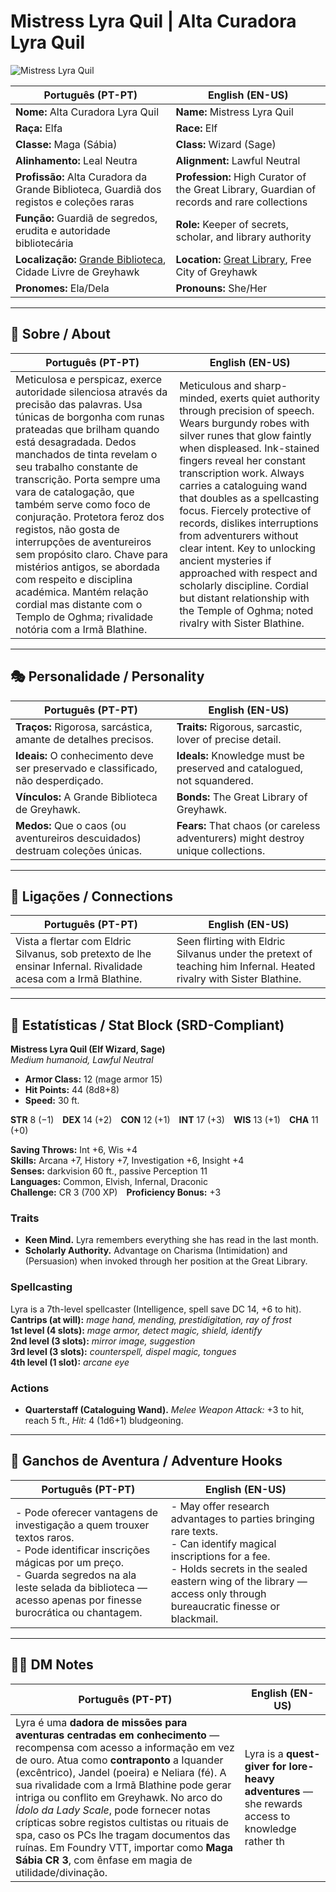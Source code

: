 # Mistress Lyra Quil | Alta Curadora Lyra Quil

![Mistress Lyra Quil](assets/npc/npc_blank.png)

| **Português (PT-PT)** | **English (EN-US)** |
| --------------------- | ------------------- |
| **Nome:** Alta Curadora Lyra Quil | **Name:** Mistress Lyra Quil |
| **Raça:** Elfa | **Race:** Elf |
| **Classe:** Maga (Sábia) | **Class:** Wizard (Sage) |
| **Alinhamento:** Leal Neutra | **Alignment:** Lawful Neutral |
| **Profissão:** Alta Curadora da Grande Biblioteca, Guardiã dos registos e coleções raras | **Profession:** High Curator of the Great Library, Guardian of records and rare collections |
| **Função:** Guardiã de segredos, erudita e autoridade bibliotecária | **Role:** Keeper of secrets, scholar, and library authority |
| **Localização:** [Grande Biblioteca](great_library.md), Cidade Livre de Greyhawk | **Location:** [Great Library](great_library.md), Free City of Greyhawk |
| **Pronomes:** Ela/Dela | **Pronouns:** She/Her |

---

## 📖 Sobre / About

| **Português (PT-PT)** | **English (EN-US)** |
| --------------------- | ------------------- |
| Meticulosa e perspicaz, exerce autoridade silenciosa através da precisão das palavras. Usa túnicas de borgonha com runas prateadas que brilham quando está desagradada. Dedos manchados de tinta revelam o seu trabalho constante de transcrição. Porta sempre uma vara de catalogação, que também serve como foco de conjuração. Protetora feroz dos registos, não gosta de interrupções de aventureiros sem propósito claro. Chave para mistérios antigos, se abordada com respeito e disciplina académica. Mantém relação cordial mas distante com o Templo de Oghma; rivalidade notória com a Irmã Blathine. | Meticulous and sharp-minded, exerts quiet authority through precision of speech. Wears burgundy robes with silver runes that glow faintly when displeased. Ink-stained fingers reveal her constant transcription work. Always carries a cataloguing wand that doubles as a spellcasting focus. Fiercely protective of records, dislikes interruptions from adventurers without clear intent. Key to unlocking ancient mysteries if approached with respect and scholarly discipline. Cordial but distant relationship with the Temple of Oghma; noted rivalry with Sister Blathine. |

---

## 🎭 Personalidade / Personality

| **Português (PT-PT)** | **English (EN-US)** |
| --------------------- | ------------------- |
| **Traços:** Rigorosa, sarcástica, amante de detalhes precisos. | **Traits:** Rigorous, sarcastic, lover of precise detail. |
| **Ideais:** O conhecimento deve ser preservado e classificado, não desperdiçado. | **Ideals:** Knowledge must be preserved and catalogued, not squandered. |
| **Vínculos:** A Grande Biblioteca de Greyhawk. | **Bonds:** The Great Library of Greyhawk. |
| **Medos:** Que o caos (ou aventureiros descuidados) destruam coleções únicas. | **Fears:** That chaos (or careless adventurers) might destroy unique collections. |

---

## 🔗 Ligações / Connections

| **Português (PT-PT)** | **English (EN-US)** |
| --------------------- | ------------------- |
| Vista a flertar com Eldric Silvanus, sob pretexto de lhe ensinar Infernal. Rivalidade acesa com a Irmã Blathine. | Seen flirting with Eldric Silvanus under the pretext of teaching him Infernal. Heated rivalry with Sister Blathine. |

---

<!-- 🔒 DM-ONLY SECTION BELOW -->

## 🧩 Estatísticas / Stat Block (SRD-Compliant)

**Mistress Lyra Quil (Elf Wizard, Sage)**  
*Medium humanoid, Lawful Neutral*

- **Armor Class:** 12 (mage armor 15)  
- **Hit Points:** 44 (8d8+8)  
- **Speed:** 30 ft.  

**STR** 8 (−1) **DEX** 14 (+2) **CON** 12 (+1) **INT** 17 (+3) **WIS** 13 (+1) **CHA** 11 (+0)  

**Saving Throws:** Int +6, Wis +4  
**Skills:** Arcana +7, History +7, Investigation +6, Insight +4  
**Senses:** darkvision 60 ft., passive Perception 11  
**Languages:** Common, Elvish, Infernal, Draconic  
**Challenge:** CR 3 (700 XP) **Proficiency Bonus:** +3  

### Traits
- **Keen Mind.** Lyra remembers everything she has read in the last month.  
- **Scholarly Authority.** Advantage on Charisma (Intimidation) and (Persuasion) when invoked through her position at the Great Library.  

### Spellcasting
Lyra is a 7th-level spellcaster (Intelligence, spell save DC 14, +6 to hit).  
**Cantrips (at will):** *mage hand, mending, prestidigitation, ray of frost*  
**1st level (4 slots):** *mage armor, detect magic, shield, identify*  
**2nd level (3 slots):** *mirror image, suggestion*  
**3rd level (3 slots):** *counterspell, dispel magic, tongues*  
**4th level (1 slot):** *arcane eye*  

### Actions
- **Quarterstaff (Cataloguing Wand).** *Melee Weapon Attack:* +3 to hit, reach 5 ft., *Hit:* 4 (1d6+1) bludgeoning.  

---

## 🎲 Ganchos de Aventura / Adventure Hooks

| **Português (PT-PT)** | **English (EN-US)** |
| --------------------- | ------------------- |
| - Pode oferecer vantagens de investigação a quem trouxer textos raros.<br>- Pode identificar inscrições mágicas por um preço.<br>- Guarda segredos na ala leste selada da biblioteca — acesso apenas por finesse burocrática ou chantagem. | - May offer research advantages to parties bringing rare texts.<br>- Can identify magical inscriptions for a fee.<br>- Holds secrets in the sealed eastern wing of the library — access only through bureaucratic finesse or blackmail. |

---

## 🧑‍💻 DM Notes

| **Português (PT-PT)** | **English (EN-US)** |
| --------------------- | ------------------- |
| Lyra é uma **dadora de missões para aventuras centradas em conhecimento** — recompensa com acesso a informação em vez de ouro. Atua como **contraponto** a Iquander (excêntrico), Jandel (poeira) e Neliara (fé). A sua rivalidade com a Irmã Blathine pode gerar intriga ou conflito em Greyhawk. No arco do *Ídolo da Lady Scale*, pode fornecer notas crípticas sobre registos cultistas ou rituais de spa, caso os PCs lhe tragam documentos das ruínas. Em Foundry VTT, importar como **Maga Sábia CR 3**, com ênfase em magia de utilidade/divinação. | Lyra is a **quest-giver for lore-heavy adventures** — she rewards access to knowledge rather th
